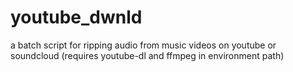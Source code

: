 # youtube_dwnld
a batch script for ripping audio from music videos on youtube or soundcloud (requires youtube-dl and ffmpeg in environment path)
